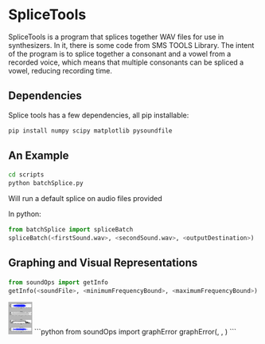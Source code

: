 # SpliceTools

SpliceTools is a program that splices together
WAV files for use in synthesizers. In it, there
is some code from SMS TOOLS Library. The intent
of the program is to splice together a consonant
and a vowel from a recorded voice, which means
that multiple consonants can be spliced a vowel,
reducing recording time.

## Dependencies

Splice tools has a few dependencies, all pip installable:

```python
pip install numpy scipy matplotlib pysoundfile
```
## An Example

```bash
cd scripts
python batchSplice.py
```

Will run a default splice on audio files provided

In python:


```python
from batchSplice import spliceBatch
spliceBatch(<firstSound.wav>, <secondSound.wav>, <outputDestination>)
```

## Graphing and Visual Representations

```python
from soundOps import getInfo
getInfo(<soundFile>, <minimumFrequencyBound>, <maximumFrequencyBound>)
```
<img src="https://github.com/alcofrisbas/SpliceTools/blob/master/images/getInfo.png" width="48">
```python
from soundOps import graphError
graphError(<soundFile>, <minimumFrequencyBound>, <maximumFrequencyBound>)
```
